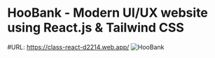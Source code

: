 # HooBank - Modern UI/UX website using React.js & Tailwind CSS
#URL: https://class-react-d2214.web.app/
![HooBank](https://i.ibb.co/BK1Hn0x/Screenshot-2022-08-08-at-4-05-48-PM.png)

 
